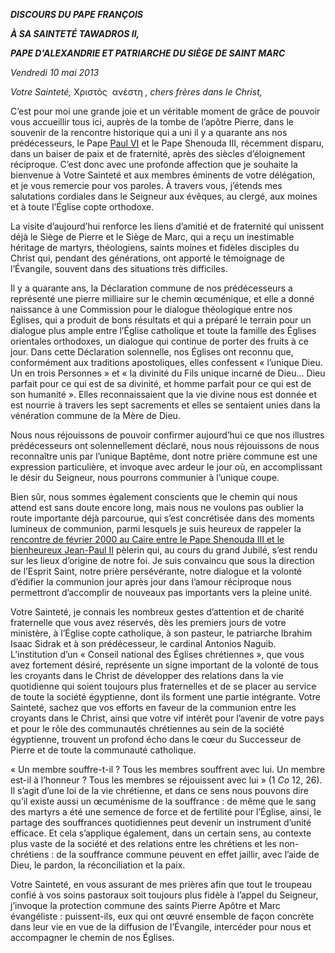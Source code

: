 ***DISCOURS DU PAPE FRANÇOIS***

***À SA SAINTETÉ TAWADROS II,***

***PAPE D'ALEXANDRIE ET PATRIARCHE DU SIÈGE DE SAINT MARC***

*Vendredi 10 mai 2013*

*Votre Sainteté,* Χριστός  ανέστη *, chers frères dans le Christ,*

C’est pour moi une grande joie et un véritable moment de grâce de pouvoir vous accueillir tous ici, auprès de la tombe de l’apôtre Pierre, dans le souvenir de la rencontre historique qui a uni il y a quarante ans nos prédécesseurs, le Pape [Paul VI](http://www.vatican.va/holy_father/paul_vi/index_fr.htm) et le Pape Shenouda III, récemment disparu, dans un baiser de paix et de fraternité, après des siècles d’éloignement réciproque. C’est donc avec une profonde affection que je souhaite la bienvenue à Votre Sainteté et aux membres éminents de votre délégation, et je vous remercie pour vos paroles. À travers vous, j’étends mes salutations cordiales dans le Seigneur aux évêques, au clergé, aux moines et à toute l’Église copte orthodoxe.

La visite d’aujourd’hui renforce les liens d’amitié et de fraternité qui unissent déjà le Siège de Pierre et le Siège de Marc, qui a reçu un inestimable héritage de martyrs, théologiens, saints moines et fidèles disciples du Christ qui, pendant des générations, ont apporté le témoignage de l’Évangile, souvent dans des situations très difficiles.

Il y a quarante ans, la Déclaration commune de nos prédécesseurs a représenté une pierre milliaire sur le chemin œcuménique, et elle a donné naissance à une Commission pour le dialogue théologique entre nos Églises, qui a produit de bons résultats et qui a préparé le terrain pour un dialogue plus ample entre l’Église catholique et toute la famille des Églises orientales orthodoxes, un dialogue qui continue de porter des fruits à ce jour. Dans cette Déclaration solennelle, nos Églises ont reconnu que, conformément aux traditions apostoliques, elles confessent « l’unique Dieu. Un en trois Personnes » et « la divinité du Fils unique incarné de Dieu... Dieu parfait pour ce qui est de sa divinité, et homme parfait pour ce qui est de son humanité ». Elles reconnaissaient que la vie divine nous est donnée et est nourrie à travers les sept sacrements et elles se sentaient unies dans la vénération commune de la Mère de Dieu.

Nous nous réjouissons de pouvoir confirmer aujourd’hui ce que nos illustres prédécesseurs ont solennellement déclaré, nous nous réjouissons de nous reconnaître unis par l’unique Baptême, dont notre prière commune est une expression particulière, et invoque avec ardeur le jour où, en accomplissant le désir du Seigneur, nous pourrons communier à l’unique coupe.

Bien sûr, nous sommes également conscients que le chemin qui nous attend est sans doute encore long, mais nous ne voulons pas oublier la route importante déjà parcourue, qui s’est concrétisée dans des moments lumineux de communion, parmi lesquels je suis heureux de rappeler la [rencontre de février 2000 au Caire entre le Pape Shenouda III et le bienheureux Jean-Paul II](http://www.vatican.va/holy_father/john_paul_ii/travels/documents/hf_jp-ii_spe_20000225_egypt-ecumen_fr.html) pèlerin qui, au cours du grand Jubilé, s’est rendu sur les lieux d’origine de notre foi. Je suis convaincu que sous la direction de l’Esprit Saint, notre prière persévérante, notre dialogue et la volonté d’édifier la communion jour après jour dans l’amour réciproque nous permettront d’accomplir de nouveaux pas importants vers la pleine unité.

Votre Sainteté, je connais les nombreux gestes d’attention et de charité fraternelle que vous avez réservés, dès les premiers jours de votre ministère, à l’Église copte catholique, à son pasteur, le patriarche Ibrahim Isaac Sidrak et à son prédécesseur, le cardinal Antonios Naguib. L’institution d’un « Conseil national des Églises chrétiennes », que vous avez fortement désiré, représente un signe important de la volonté de tous les croyants dans le Christ de développer des relations dans la vie quotidienne qui soient toujours plus fraternelles et de se placer au service de toute la société égyptienne, dont ils forment une partie intégrante. Votre Sainteté, sachez que vos efforts en faveur de la communion entre les croyants dans le Christ, ainsi que votre vif intérêt pour l’avenir de votre pays et pour le rôle des communautés chrétiennes au sein de la société égyptienne, trouvent un profond écho dans le cœur du Successeur de Pierre et de toute la communauté catholique.

« Un membre souffre-t-il ? Tous les membres souffrent avec lui. Un membre est-il à l’honneur ? Tous les membres se réjouissent avec lui » (1 *Co* 12, 26). Il s’agit d’une loi de la vie chrétienne, et dans ce sens nous pouvons dire qu’il existe aussi un œcuménisme de la souffrance : de même que le sang des martyrs a été une semence de force et de fertilité pour l’Église, ainsi, le partage des souffrances quotidiennes peut devenir un instrument d’unité efficace. Et cela s’applique également, dans un certain sens, au contexte plus vaste de la société et des relations entre les chrétiens et les non-chrétiens : de la souffrance commune peuvent en effet jaillir, avec l’aide de Dieu, le pardon, la réconciliation et la paix.

Votre Sainteté, en vous assurant de mes prières afin que tout le troupeau confié à vos soins pastoraux soit toujours plus fidèle à l’appel du Seigneur, j’invoque la protection commune des saints Pierre Apôtre et Marc évangéliste : puissent-ils, eux qui ont œuvré ensemble de façon concrète dans leur vie en vue de la diffusion de l’Évangile, intercéder pour nous et accompagner le chemin de nos Églises.
